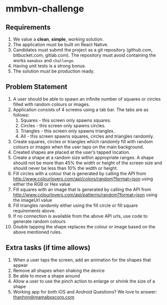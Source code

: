 # mmbvn-challenge
## Requirements
1. We value a **clean**, **simple**, working solution.
2. The application must be built on React Native.
3. Candidates must submit the project as a git repository (github.com, bitbucket.com, gitlab.com). The repository must avoid containing the works `mamabox` and `challenge`.
4. Having unit tests is a strong bonus.
5. The solution must be production ready.
## Problem Statement
1. A user should be able to spawn an infinite number of squares or circles filled with random colours or images.
2. Application consists of 4 screens using a tab bar. The tabs are as follows:
    1. Squares - this screen only spawns squares.
    2. Circles - this screen only spawns circles.
    3. Triangles - this screen only spawns triangles.
    4. All - this screen spawns squares, circles and triangles randomly.
3. Create squares, circles or triangles which randomly fill with random colours or images when the user taps on the main background.
4. Created shapes are placed at the user’s tapped location.
5. Create a shape at a random size within appropriate ranges. A shape should not be more than 45% the width or height of the screen size and should never be less than 10% the width or height.
6. Fill circles with a colour that is generated by calling the API from http://www.colourlovers.com/api/colors/random?format=json using either the RGB or Hex value
7. Fill squares with an image that is generated by calling the API from http://www.colourlovers.com/api/patterns/random?format=json using the imageUrl value
8. Fill triangles randomly either using the fill circle or fill square requirements above.
9. If no connection is available from the above API urls, use code to generate random colours
10. Double tapping the shape replaces the colour or image based on the above mentioned rules.
## Extra tasks (if time allows)
1. When a user taps the screen, add an animation for the shapes that appear
2. Remove all shapes when shaking the device
3. Be able to move a shape around
4. Allow a user to use the pinch action to enlarge or shrink the size of a shape
5. Working app for both iOS and Android
Questions? We love to answer: thanhnn@mamaboxcorp.com









